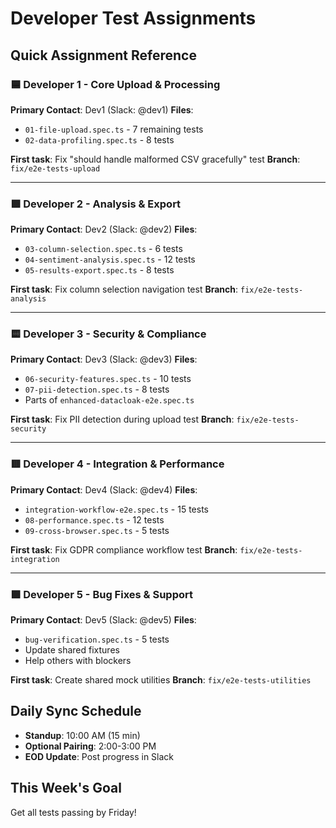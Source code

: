 # Developer Test Assignments

## Quick Assignment Reference

### 🟦 Developer 1 - Core Upload & Processing
**Primary Contact**: Dev1 (Slack: @dev1)
**Files**:
- `01-file-upload.spec.ts` - 7 remaining tests
- `02-data-profiling.spec.ts` - 8 tests

**First task**: Fix "should handle malformed CSV gracefully" test
**Branch**: `fix/e2e-tests-upload`

---

### 🟩 Developer 2 - Analysis & Export  
**Primary Contact**: Dev2 (Slack: @dev2)
**Files**:
- `03-column-selection.spec.ts` - 6 tests
- `04-sentiment-analysis.spec.ts` - 12 tests
- `05-results-export.spec.ts` - 8 tests

**First task**: Fix column selection navigation test
**Branch**: `fix/e2e-tests-analysis`

---

### 🟨 Developer 3 - Security & Compliance
**Primary Contact**: Dev3 (Slack: @dev3)
**Files**:
- `06-security-features.spec.ts` - 10 tests
- `07-pii-detection.spec.ts` - 8 tests
- Parts of `enhanced-datacloak-e2e.spec.ts`

**First task**: Fix PII detection during upload test
**Branch**: `fix/e2e-tests-security`

---

### 🟥 Developer 4 - Integration & Performance
**Primary Contact**: Dev4 (Slack: @dev4)
**Files**:
- `integration-workflow-e2e.spec.ts` - 15 tests
- `08-performance.spec.ts` - 12 tests
- `09-cross-browser.spec.ts` - 5 tests

**First task**: Fix GDPR compliance workflow test
**Branch**: `fix/e2e-tests-integration`

---

### 🟪 Developer 5 - Bug Fixes & Support
**Primary Contact**: Dev5 (Slack: @dev5)
**Files**:
- `bug-verification.spec.ts` - 5 tests
- Update shared fixtures
- Help others with blockers

**First task**: Create shared mock utilities
**Branch**: `fix/e2e-tests-utilities`

## Daily Sync Schedule
- **Standup**: 10:00 AM (15 min)
- **Optional Pairing**: 2:00-3:00 PM
- **EOD Update**: Post progress in Slack

## This Week's Goal
Get all tests passing by Friday!